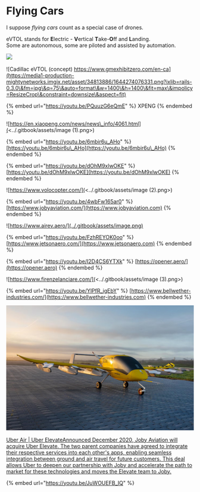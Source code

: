 # Flying Cars





I suppose _flying cars_ count as a special case of drones.

eVTOL stands for **E**lectric - **V**ertical **T**ake-**O**ff and **L**anding.\
Some are autonomous, some are piloted and assisted by automation.

![](https://media1-production-mightynetworks.imgix.net/asset/34813873/1644274057753.png?ixlib=rails-0.3.0\&fm=jpg\&q=75\&auto=format\&w=1400\&h=1400\&fit=max\&impolicy=ResizeCrop\&constraint=downsize\&aspect=fit)

![Cadillac eVTOL (concept) https://www.gmexhibitzero.com/en-ca](https://media1-production-mightynetworks.imgix.net/asset/34813886/1644274076331.png?ixlib=rails-0.3.0\&fm=jpg\&q=75\&auto=format\&w=1400\&h=1400\&fit=max\&impolicy=ResizeCrop\&constraint=downsize\&aspect=fit)



{% embed url="https://youtu.be/PQuuzG6eQmE" %}
XPENG
{% endembed %}

![https://en.xiaopeng.com/news/news\_info/4061.html](<../.gitbook/assets/image (1).png>)

{% embed url="https://youtu.be/6mbir6u_AHo" %}
[https://youtu.be/6mbir6u\_AHo](https://youtu.be/6mbir6u\_AHo)
{% endembed %}

{% embed url="https://youtu.be/dOhM9xlwOKE" %}
[https://youtu.be/dOhM9xlwOKE](https://youtu.be/dOhM9xlwOKE)
{% endembed %}

![https://www.volocopter.com/](<../.gitbook/assets/image (2).png>)

{% embed url="https://youtu.be/4wbFw165ar0" %}
[https://www.jobyaviation.com/](https://www.jobyaviation.com)
{% endembed %}

![https://www.airev.aero/](../.gitbook/assets/image.png)

{% embed url="https://youtu.be/FzhREYOK0oo" %}
[https://www.jetsonaero.com/](https://www.jetsonaero.com)
{% endembed %}

{% embed url="https://youtu.be/I2D4CS6YTXk" %}
[https://opener.aero/](https://opener.aero)
{% endembed %}

![https://www.firenzelanciare.com/](<../.gitbook/assets/image (3).png>)

{% embed url="https://youtu.be/YlPfR_igEbY" %}
[https://www.bellwether-industries.com/](https://www.bellwether-industries.com)
{% endembed %}

![https://wisk.aero/ (purchased by Boeing)](<../.gitbook/assets/image (5).png>)

[Uber Air | Uber ElevateAnnounced December 2020, Joby Aviation will acquire Uber Elevate. The two parent companies have agreed to integrate their respective services into each other's apps, enabling seamless integration between ground and air travel for future customers. This deal allows Uber to deepen our partnership with Joby and accelerate the path to market for these technologies and moves the Elevate team to Joby.](https://www.uber.com/ca/en/elevate/)

{% embed url="https://youtu.be/JuWOUEFB_IQ" %}
